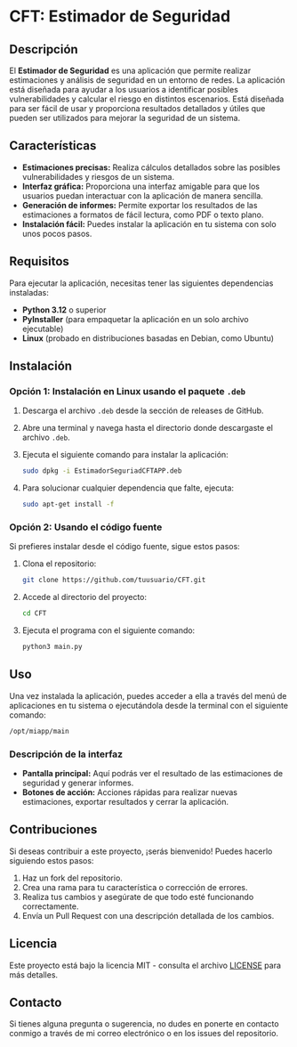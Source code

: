 
# **CFT: Estimador de Seguridad**

## Descripción

El **Estimador de Seguridad** es una aplicación que permite realizar estimaciones y análisis de seguridad en un entorno de redes. La aplicación está diseñada para ayudar a los usuarios a identificar posibles vulnerabilidades y calcular el riesgo en distintos escenarios. Está diseñada para ser fácil de usar y proporciona resultados detallados y útiles que pueden ser utilizados para mejorar la seguridad de un sistema.

## Características

- **Estimaciones precisas:** Realiza cálculos detallados sobre las posibles vulnerabilidades y riesgos de un sistema.
- **Interfaz gráfica:** Proporciona una interfaz amigable para que los usuarios puedan interactuar con la aplicación de manera sencilla.
- **Generación de informes:** Permite exportar los resultados de las estimaciones a formatos de fácil lectura, como PDF o texto plano.
- **Instalación fácil:** Puedes instalar la aplicación en tu sistema con solo unos pocos pasos.

## Requisitos

Para ejecutar la aplicación, necesitas tener las siguientes dependencias instaladas:

- **Python 3.12** o superior
- **PyInstaller** (para empaquetar la aplicación en un solo archivo ejecutable)
- **Linux** (probado en distribuciones basadas en Debian, como Ubuntu)

## Instalación

### Opción 1: Instalación en Linux usando el paquete `.deb`

1. Descarga el archivo `.deb` desde la sección de releases de GitHub.
2. Abre una terminal y navega hasta el directorio donde descargaste el archivo `.deb`.
3. Ejecuta el siguiente comando para instalar la aplicación:

   ```bash
   sudo dpkg -i EstimadorSeguriadCFTAPP.deb
   ```

4. Para solucionar cualquier dependencia que falte, ejecuta:

   ```bash
   sudo apt-get install -f
   ```

### Opción 2: Usando el código fuente

Si prefieres instalar desde el código fuente, sigue estos pasos:

1. Clona el repositorio:

   ```bash
   git clone https://github.com/tuusuario/CFT.git
   ```

2. Accede al directorio del proyecto:

   ```bash
   cd CFT
   ```

3. Ejecuta el programa con el siguiente comando:

   ```bash
   python3 main.py
   ```

## Uso

Una vez instalada la aplicación, puedes acceder a ella a través del menú de aplicaciones en tu sistema o ejecutándola desde la terminal con el siguiente comando:

```bash
/opt/miapp/main
```

### Descripción de la interfaz

- **Pantalla principal:** Aquí podrás ver el resultado de las estimaciones de seguridad y generar informes.
- **Botones de acción:** Acciones rápidas para realizar nuevas estimaciones, exportar resultados y cerrar la aplicación.

## Contribuciones

Si deseas contribuir a este proyecto, ¡serás bienvenido! Puedes hacerlo siguiendo estos pasos:

1. Haz un fork del repositorio.
2. Crea una rama para tu característica o corrección de errores.
3. Realiza tus cambios y asegúrate de que todo esté funcionando correctamente.
4. Envía un Pull Request con una descripción detallada de los cambios.

## Licencia

Este proyecto está bajo la licencia MIT - consulta el archivo [LICENSE](LICENSE) para más detalles.

## Contacto

Si tienes alguna pregunta o sugerencia, no dudes en ponerte en contacto conmigo a través de mi correo electrónico o en los issues del repositorio.
